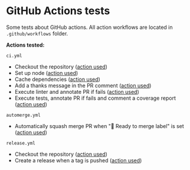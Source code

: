 # GitHub Actions tests

Some tests about GitHub actions.
All action workflows are located in `.github/workflows` folder.

**Actions tested:**

`ci.yml`

- Checkout the repository ([action used](https://github.com/actions/checkout))
- Set up node ([action used](https://github.com/actions/setup-node))
- Cache dependencies ([action used](https://github.com/actions/cache))
- Add a thanks message in the PR comment ([action used](https://github.com/marocchino/sticky-pull-request-comment))
- Execute linter and annotate PR if fails ([action used](https://github.com/marketplace/actions/lint-action))
- Execute tests, annotate PR if fails and comment a coverage report ([action used](https://github.com/marketplace/actions/jest-annotations-coverage))


`automerge.yml`

- Automatically squash merge PR when "🚀 Ready to merge label" is set ([action used](https://github.com/pascalgn/automerge-action))


`release.yml`

- Checkout the repository ([action used](https://github.com/actions/checkout))
- Create a release when a tag is pushed ([action used](https://github.com/actions/create-release))